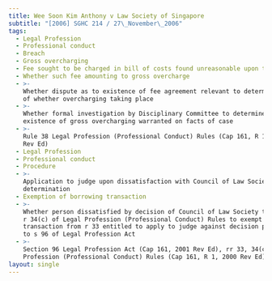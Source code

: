 ```yaml
---
title: Wee Soon Kim Anthony v Law Society of Singapore
subtitle: "[2006] SGHC 214 / 27\_November\_2006"
tags:
  - Legal Profession
  - Professional conduct
  - Breach
  - Gross overcharging
  - Fee sought to be charged in bill of costs found unreasonable upon taxation
  - Whether such fee amounting to gross overcharge
  - >-
    Whether dispute as to existence of fee agreement relevant to determination
    of whether overcharging taking place
  - >-
    Whether formal investigation by Disciplinary Committee to determine
    existence of gross overcharging warranted on facts of case
  - >-
    Rule 38 Legal Profession (Professional Conduct) Rules (Cap 161, R 1, 2000
    Rev Ed)
  - Legal Profession
  - Professional conduct
  - Procedure
  - >-
    Application to judge upon dissatisfaction with Council of Law Society\'s
    determination
  - Exemption of borrowing transaction
  - >-
    Whether person dissatisfied by decision of Council of Law Society to invoke
    r 34(c) of Legal Profession (Professional Conduct) Rules to exempt borrowing
    transaction from r 33 entitled to apply to judge against decision pursuant
    to s 96 of Legal Profession Act
  - >-
    Section 96 Legal Profession Act (Cap 161, 2001 Rev Ed), rr 33, 34(c) Legal
    Profession (Professional Conduct) Rules (Cap 161, R 1, 2000 Rev Ed)
layout: single
---
```


